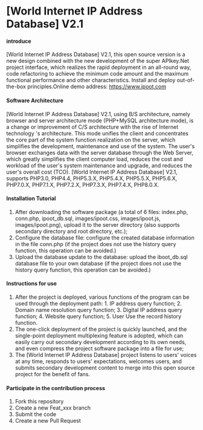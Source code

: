 # [World Internet IP Address Database] V2.1

#### introduce
[World Internet IP Address Database] V2.1, this open source version is a new design combined with the new development of the super APIkey.Net project interface, which realizes the rapid deployment in an all-round way, code refactoring to achieve the minimum code amount and the maximum functional performance and other characteristics. Install and deploy out-of-the-box principles.Online demo address: https://www.ipoot.com


#### Software Architecture
[World Internet IP Address Database] V2.1, using B/S architecture, namely browser and server architecture mode (PHP+MySQL architecture mode), is a change or improvement of C/S architecture with the rise of Internet technology 's architecture. This mode unifies the client and concentrates the core part of the system function realization on the server, which simplifies the development, maintenance and use of the system. The user's browser exchanges data with the server database through the Web Server, which greatly simplifies the client computer load, reduces the cost and workload of the user's system maintenance and upgrade, and reduces the user's overall cost (TCO). [World Internet IP Address Database] V2.1, supports PHP3.0, PHP4.4, PHP5.3.X, PHP5.4.X, PHP5.5.X, PHP5.6.X, PHP7.0.X, PHP7.1.X, PHP7.2.X, PHP7.3.X, PHP7.4.X, PHP8.0.X.


#### Installation Tutorial

1. After downloading the software package (a total of 6 files: index.php, conn.php, ipoot_db.sql, images/ipoot.css, images/ipoot.js, images/ipoot.png), upload it to the server directory (also supports secondary directory and root directory, etc.);
2. Configure the database file: configure the created database information in the file conn.php (if the project does not use the history query function, this operation can be avoided.)
3. Upload the database update to the database: upload the iboot_db.sql database file to your own database (if the project does not use the history query function, this operation can be avoided.)

#### Instructions for use

1. After the project is deployed, various functions of the program can be used through the deployment path: 1. IP address query function; 2. Domain name resolution query function; 3. Digital IP address query function; 4. Website query function; 5. User Use the record history function.
2. The one-click deployment of the project is quickly launched, and the single-point deployment multiplexing feature is adopted, which can easily carry out secondary development according to its own needs, and even compress the project software package into a file for use;
3. The [World Internet IP Address Database] project listens to users' voices at any time, responds to users' expectations, welcomes users, and submits secondary development content to merge into this open source project for the benefit of fans.

#### Participate in the contribution process

1. Fork this repository
2. Create a new Feat_xxx branch
3. Submit the code
4. Create a new Pull Request
